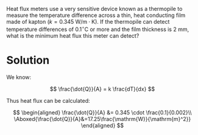 Heat flux meters use a very sensitive device known as a thermopile to
measure the temperature difference across a thin, heat conducting film
made of kapton $(k=0.345 \mathrm{~W} / \mathrm{m} \cdot \mathrm{K})$. If
the thermopile can detect temperature differences of
$0.1^{\circ} \mathrm{C}$ or more and the film thickness is
$2 \mathrm{~mm}$, what is the minimum heat flux this meter can detect?

# Solution

We know:

$$
\frac{\dot{Q}}{A} = k \frac{dT}{dx}
$$

Thus heat flux can be calculated:

$$
\begin{aligned}
\frac{\dot{Q}}{A} &= 0.345 \cdot \frac{0.1}{0.002}\\
\Aboxed{\frac{\dot{Q}}{A}&=17.25\frac{\mathrm{W}}{\mathrm{m}^2}}
\end{aligned}
$$
